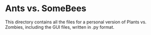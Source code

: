# Ants vs. SomeBees

This directory contains all the files for a personal version of Plants vs. Zombies, including the GUI files, written in .py format.